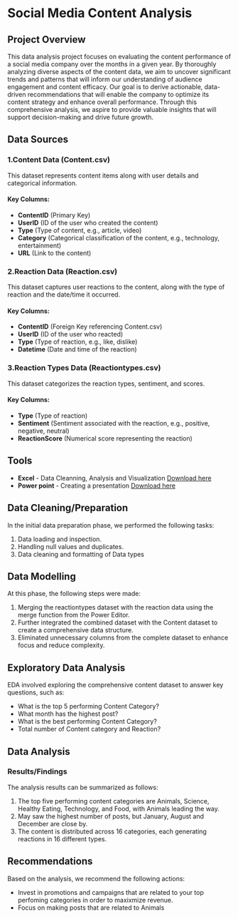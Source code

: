 # Social Media Content Analysis

## Project Overview

This data analysis project focuses on evaluating the content performance of a social media company over the months in a given year. By thoroughly analyzing diverse aspects of the content data, we aim to uncover significant trends and patterns that will inform our understanding of audience engagement and content efficacy. Our goal is to derive actionable, data-driven recommendations that will enable the company to optimize its content strategy and enhance overall performance. Through this comprehensive analysis, we aspire to provide valuable insights that will support decision-making and drive future growth.

## Data Sources
### 1.Content Data (Content.csv)
This dataset represents content items along with user details and categorical information.
#### Key Columns:
- **ContentID** (Primary Key)
- **UserID** (ID of the user who created the content)
- **Type** (Type of content, e.g., article, video)
- **Category** (Categorical classification of the content, e.g., technology, entertainment)
- **URL** (Link to the content)

### 2.Reaction Data (Reaction.csv)
This dataset captures user reactions to the content, along with the type of reaction and the date/time it 
occurred.
#### Key Columns:
- **ContentID** (Foreign Key referencing Content.csv)
- **UserID** (ID of the user who reacted)
- **Type** (Type of reaction, e.g., like, dislike)
- **Datetime** (Date and time of the reaction)

### 3.Reaction Types Data (Reactiontypes.csv)
This dataset categorizes the reaction types, sentiment, and scores.
#### Key Columns:
- **Type** (Type of reaction)
- **Sentiment** (Sentiment associated with the reaction, e.g., positive, negative, neutral)
- **ReactionScore** (Numerical score representing the reaction)

## Tools
- **Excel** - Data Cleanning, Analysis and Visualization [Download here](https://microsoft.com)
- **Power point** - Creating a presentation [Download here](https://microsoft.com)

## Data Cleaning/Preparation
In the initial data preparation phase, we performed the following tasks:
1. Data loading and inspection.
2. Handling null values and duplicates.
3. Data cleaning and formatting of Data types

## Data Modelling
At this phase, the following steps were made:
1. Merging the reactiontypes dataset with the reaction data using the merge function from the Power Editor.
2. Further integrated the combined dataset with the Content dataset to create a comprehensive data structure.
3. Eliminated unnecessary columns from the complete dataset to enhance focus and reduce complexity.

## Exploratory Data Analysis
EDA involved exploring the comprehensive content dataset to answer key questions, such as:
- What is the top 5 performing Content Category?
- What month has the highest post?
- What is the best performing Content Category?
- Total number of Content category and Reaction?

## Data Analysis

### Results/Findings
The analysis results can be summarized as follows:
1. The top five performing content categories are Animals, Science, Healthy Eating, Technology, and Food, with Animals leading the way.
2. May saw the highest number of posts, but January, August and December are close by.
3. The content is distributed across 16 categories, each generating reactions in 16 different types.

## Recommendations
Based on the analysis, we recommend the following actions:
- Invest in promotions and campaigns that are related to your top perfoming categories in order to maxixmize revenue.
- Focus on making posts that are related to Animals 

